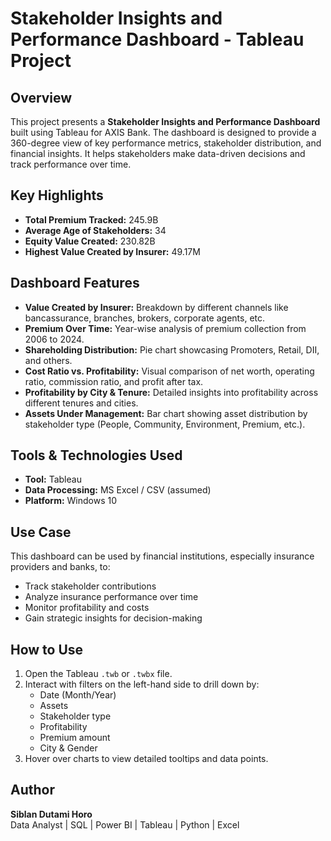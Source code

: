 # Stakeholder Insights and Performance Dashboard - Tableau Project

## Overview
This project presents a **Stakeholder Insights and Performance Dashboard** built using Tableau for AXIS Bank. The dashboard is designed to provide a 360-degree view of key performance metrics, stakeholder distribution, and financial insights. It helps stakeholders make data-driven decisions and track performance over time.

## Key Highlights

- **Total Premium Tracked:** 245.9B
- **Average Age of Stakeholders:** 34
- **Equity Value Created:** 230.82B
- **Highest Value Created by Insurer:** 49.17M

## Dashboard Features

- **Value Created by Insurer:** Breakdown by different channels like bancassurance, branches, brokers, corporate agents, etc.
- **Premium Over Time:** Year-wise analysis of premium collection from 2006 to 2024.
- **Shareholding Distribution:** Pie chart showcasing Promoters, Retail, DII, and others.
- **Cost Ratio vs. Profitability:** Visual comparison of net worth, operating ratio, commission ratio, and profit after tax.
- **Profitability by City & Tenure:** Detailed insights into profitability across different tenures and cities.
- **Assets Under Management:** Bar chart showing asset distribution by stakeholder type (People, Community, Environment, Premium, etc.).

## Tools & Technologies Used

- **Tool:** Tableau
- **Data Processing:** MS Excel / CSV (assumed)
- **Platform:** Windows 10

## Use Case

This dashboard can be used by financial institutions, especially insurance providers and banks, to:
- Track stakeholder contributions
- Analyze insurance performance over time
- Monitor profitability and costs
- Gain strategic insights for decision-making

## How to Use

1. Open the Tableau `.twb` or `.twbx` file.
2. Interact with filters on the left-hand side to drill down by:
   - Date (Month/Year)
   - Assets
   - Stakeholder type
   - Profitability
   - Premium amount
   - City & Gender
3. Hover over charts to view detailed tooltips and data points.

## Author

**Siblan Dutami Horo**  
Data Analyst | SQL | Power BI | Tableau | Python  | Excel
